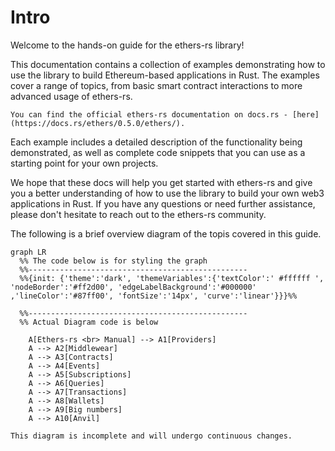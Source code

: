 # Intro
Welcome to the hands-on guide for the ethers-rs library!

This documentation contains a collection of examples demonstrating how to use the library to build Ethereum-based applications in Rust. The examples cover a range of topics, from basic smart contract interactions to more advanced usage of ethers-rs.

```admonish info 
You can find the official ethers-rs documentation on docs.rs - [here](https://docs.rs/ethers/0.5.0/ethers/).
```

Each example includes a detailed description of the functionality being demonstrated, as well as complete code snippets that you can use as a starting point for your own projects.

We hope that these docs will help you get started with ethers-rs and give you a better understanding of how to use the library to build your own web3 applications in Rust. If you have any questions or need further assistance, please don't hesitate to reach out to the ethers-rs community.

The following is a brief overview diagram of the  topis covered in this guide.

```mermaid
graph LR
  %% The code below is for styling the graph 
  %%-------------------------------------------------  
  %%{init: {'theme':'dark', 'themeVariables':{'textColor':' #ffffff ', 'nodeBorder':'#ff2d00', 'edgeLabelBackground':'#000000'  ,'lineColor':'#87ff00', 'fontSize':'14px', 'curve':'linear'}}}%%

  %%-------------------------------------------------
  %% Actual Diagram code is below
  
    A[Ethers-rs <br> Manual] --> A1[Providers]
	A --> A2[Middlewear]
    A --> A3[Contracts]
    A --> A4[Events]
    A --> A5[Subscriptions]
    A --> A6[Queries]
    A --> A7[Transactions]
    A --> A8[Wallets]
    A --> A9[Big numbers]
    A --> A10[Anvil]
```
```admonish bug 
This diagram is incomplete and will undergo continuous changes.
```
